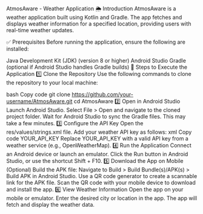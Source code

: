 AtmosAware - Weather Application
🌦 Introduction
AtmosAware is a weather application built using Kotlin and Gradle. The app fetches and displays weather information for a specified location, providing users with real-time weather updates.

✅ Prerequisites
Before running the application, ensure the following are installed:

Java Development Kit (JDK) (version 8 or higher)
Android Studio
Gradle (optional if Android Studio handles Gradle builds)
🚀 Steps to Execute the Application
1️⃣ Clone the Repository
Use the following commands to clone the repository to your local machine:

bash
Copy code
git clone https://github.com/your-username/AtmosAware.git
cd AtmosAware
2️⃣ Open in Android Studio
Launch Android Studio.
Select File > Open and navigate to the cloned project folder.
Wait for Android Studio to sync the Gradle files. This may take a few minutes.
3️⃣ Configure the API Key
Open the res/values/strings.xml file.
Add your weather API key as follows:
xml
Copy code
<string name="api_key">YOUR_API_KEY</string>
Replace YOUR_API_KEY with a valid API key from a weather service (e.g., OpenWeatherMap).
4️⃣ Run the Application
Connect an Android device or launch an emulator.
Click the Run button in Android Studio, or use the shortcut Shift + F10.
5️⃣ Download the App on Mobile (Optional)
Build the APK file:
Navigate to Build > Build Bundle(s)/APK(s) > Build APK in Android Studio.
Use a QR code generator to create a scannable link for the APK file.
Scan the QR code with your mobile device to download and install the app.
6️⃣ View Weather Information
Open the app on your mobile or emulator.
Enter the desired city or location in the app.
The app will fetch and display the weather data.

